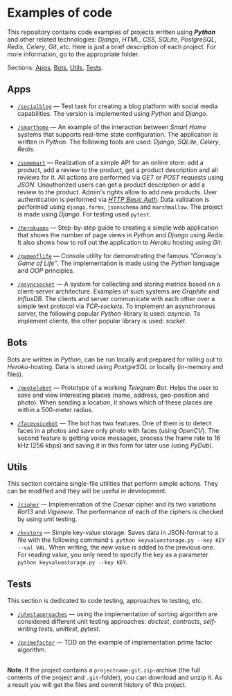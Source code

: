 # Examples of code

This repository contains code examples of projects written using **_Python_** and other related technologies: *Django*, *HTML*, *CSS*, *SQLite*, *PostgreSQL*, *Redis*, *Celery*, *Git*, *etc*. Here is just a brief description of each project. For more information, go to the appropriate folder.

Sections: [Apps](#apps), [Bots](#bots), [Utils](#utils), [Tests](#tests).


## Apps

- [`/socialblog`](https://github.com/ptaiga/examples/tree/master/socialblog) &mdash; Test task for creating a blog platform with social media capabilities. The version is implemented using _Python_ and _Django_.

- [`/smarthome`](https://github.com/ptaiga/examples/tree/master/smarthome) &mdash; An example of the interaction between _Smart Home_ systems that supports real-time state configuration. The application is written in _Python_. The following tools are used: _Django_, _SQLite_, _Celery_, _Redis_.

- [`/somemart`](https://github.com/ptaiga/examples/tree/master/somemart) &mdash; Realization of a simple API for an online store: add a product, add a review to the product, get a product description and all reviews for it. All actions are performed via _GET_ or _POST_ requests using _JSON_. Unauthorized users can get a product description or add a review to the product. Admin's rights allow to add new products. User authentication is performed via [_HTTP Basic Auth_](https://en.wikipedia.org/wiki/Basic_access_authentication). Data validation is performed using `django.forms`, `jsonschema` and `marshmallow`. The project is made using _Django_. For testing used `pytest`.

- [`/herokuapp`](https://github.com/ptaiga/examples/tree/master/herokuapp) &mdash; Step-by-step guide to creating a simple web application that shows the number of page views in _Python_ and _Django_ using _Redis_. It also shows how to roll out the application to _Heroku_ hosting using _Git_.

- [`/gameoflife`](https://github.com/ptaiga/examples/tree/master/gameoflife) &mdash; Console utility for demonstrating the famous _"Conway's Game of Life"_. The implementation is made using the _Python_ language and _OOP_ principles.

- [`/asyncsocket`](https://github.com/ptaiga/examples/tree/master/asyncsocket) &mdash; A system for collecting and storing metrics based on a client-server architecture. Examples of such systems are _Graphite_ and _InfluxDB_. The clients and server communicate with each other over a simple text protocol via _TCP-sockets_. To implement an asynchronous server, the following popular _Python_-library is used: _asyncio_. To implement clients, the other popular library is used: _socket_.


## Bots

Bots are written in _Python_, can be run locally and prepared for rolling out to _Heroku_-hosting. Data is stored using _PostgreSQL_ or locally (in-memory and files).

- [`/geotelebot`](https://github.com/ptaiga/examples/tree/master/geotelebot) &mdash; Prototype of a working _Telegram Bot_. Helps the user to save and view interesting places (name, address, geo-position and photo). When sending a location, it shows which of these places are within a 500-meter radius.

- [`/facevoicebot`](https://github.com/ptaiga/examples/tree/master/facevoicebot) &mdash; The bot has two features. One of them is to detect faces in a photos and save only photo with faces (using _OpenCV_). The second feature is getting voice messages, process the frame rate to 16 kHz (256 kbps) and saving it in this form for later use (using _PyDub_).


## Utils

This section contains single-file utilities that perform simple actions. They can be modified and they will be useful in development.

- [`/cipher`](https://github.com/ptaiga/examples/tree/master/cipher) &mdash; Implementation of the _Caesar_ cipher and its two variations _Rot13_ and _Vigenere_. The performance of each of the ciphers is checked by using unit testing.

- [`/kvstore`](https://github.com/ptaiga/examples/tree/master/kvstore) &mdash; Simple key-value storage. Saves data in JSON-format to a file with the following command `$ python keyvaluestorage.py --key KEY --val VAL`. When writing, the new value is added to the previous one. For reading value, you only need to specify the key as a parameter `python keyvaluestorage.py --key KEY`.


## Tests

This section is dedicated to code testing, approaches to testing, etc.

- [`/utestapproaches`](https://github.com/ptaiga/examples/tree/master/utestapproaches) &mdash; using the implementation of sorting algorithm are considered different unit testing approaches: _doctest_, _contracts_, _self-writing tests_, _unittest_, _pytest_.

- [`/primefactor`](https://github.com/ptaiga/examples/tree/master/primefactor) &mdash; TDD on the example of implementation prime factor algorithm.


##

**Note**. If the project contains a `projectname-git.zip`-archive (the full contents of the project and `.git`-folder), you can download and unzip it. As a result you will get the files and commit history of this project.

